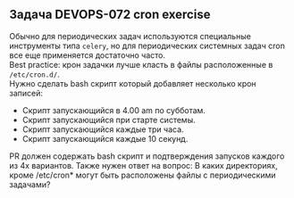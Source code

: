 ## Задача DEVOPS-072 cron exercise

Обычно для периодических задач используются специальные инструменты типа `celery`, но для периодических системных задач cron все еще применяется достаточно часто.  
Best practice: крон задачки лучше класть в файлы расположенные в `/etc/cron.d/`.  
Нужно сделать bash скрипт который добавляет несколько крон записей:  
- Скрипт запускающийся в 4.00 am  по субботам.  
- Скрипт запускающийся при старте системы.  
- Скрипт запускающийся каждые три часа.  
- Скрипт запускающийся каждые 10 секунд.  

PR должен содержать bash скрипт и подтверждения запусков каждого из 4х вариантов. Также нужен ответ на вопрос: В каких директориях, кроме /etc/cron* могут быть расположены файлы с периодическими задачами?  
